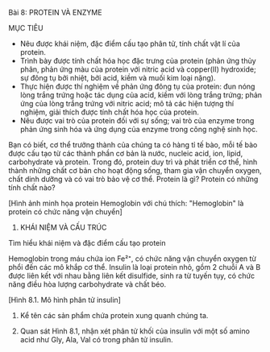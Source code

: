 Bài 8: PROTEIN VÀ ENZYME

MỤC TIÊU
- Nêu được khái niệm, đặc điểm cấu tạo phân tử, tính chất vật lí của protein.
- Trình bày được tính chất hóa học đặc trưng của protein (phản ứng thủy phân, phản ứng màu của protein với nitric acid và copper(II) hydroxide; sự đông tụ bởi nhiệt, bởi acid, kiềm và muối kim loại nặng).
- Thực hiện được thí nghiệm về phản ứng đông tụ của protein: đun nóng lòng trắng trứng hoặc tác dụng của acid, kiềm với lòng trắng trứng; phản ứng của lòng trắng trứng với nitric acid; mô tả các hiện tượng thí nghiệm, giải thích được tính chất hóa học của protein.
- Nêu được vai trò của protein đối với sự sống; vai trò của enzyme trong phản ứng sinh hóa và ứng dụng của enzyme trong công nghệ sinh học.

Bạn có biết, cơ thể trưởng thành của chúng ta có hàng tỉ tế bào, mỗi tế bào được cấu tạo từ các thành phần cơ bản là nước, nucleic acid, ion, lipid, carbohydrate và protein. Trong đó, protein duy trì và phát triển cơ thể, hình thành những chất cơ bản cho hoạt động sống, tham gia vận chuyển oxygen, chất dinh dưỡng và có vai trò bảo vệ cơ thể. Protein là gì? Protein có những tính chất nào?

[Hình ảnh minh họa protein Hemoglobin với chú thích: "Hemoglobin" là protein có chức năng vận chuyển]

1. KHÁI NIỆM VÀ CẤU TRÚC

Tìm hiểu khái niệm và đặc điểm cấu tạo protein

Hemoglobin trong máu chứa ion Fe²⁺, có chức năng vận chuyển oxygen từ phổi đến các mô khắp cơ thể. Insulin là loại protein nhỏ, gồm 2 chuỗi A và B được liên kết với nhau bằng liên kết disulfide, sinh ra từ tuyến tụy, có chức năng điều hòa lượng carbohydrate và chất béo.

[Hình 8.1. Mô hình phân tử insulin]

1. Kể tên các sản phẩm chứa protein xung quanh chúng ta.

2. Quan sát Hình 8.1, nhận xét phân tử khối của insulin với một số amino acid như Gly, Ala, Val có trong phân tử insulin.